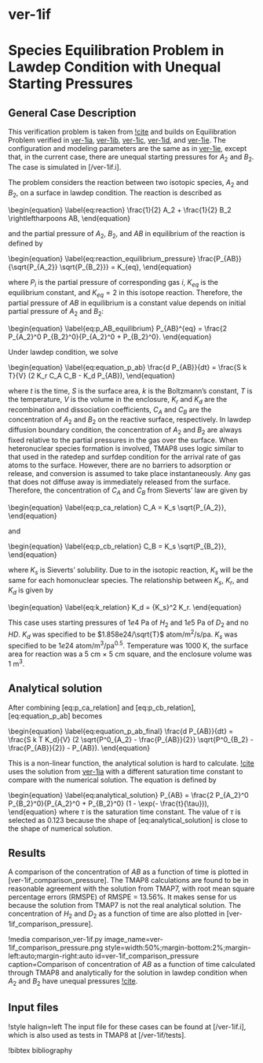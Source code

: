 # ver-1if

# Species Equilibration Problem in Lawdep Condition with Unequal Starting Pressures

## General Case Description

<!-- All necessary equations -->
This verification problem is taken from [!cite](ambrosek2008verification) and builds on Equilibration Problem verified in [ver-1ia](ver-1ia.md), [ver-1ib](ver-1ib.md), [ver-1ic](ver-1ic.md), [ver-1id](ver-1id.md), and [ver-1ie](ver-1ie.md). The configuration and modeling parameters are the same as in [ver-1ie](ver-1ie.md), except that, in the current case, there are unequal starting pressures for $A_2$ and $B_2$. The case is simulated in [/ver-1if.i].

The problem considers the reaction between two isotopic species, $A_2$ and $B_2$, on a surface in lawdep condition. The reaction is described as

\begin{equation}
\label{eq:reaction}
\frac{1}{2} A_2 + \frac{1}{2} B_2 \rightleftharpoons AB,
\end{equation}

and the partial pressure of $A_2$, $B_2$, and $AB$ in equilibrium of the reaction is defined by

\begin{equation}
\label{eq:reaction_equilibrium_pressure}
\frac{P_{AB}}{\sqrt{P_{A_2}} \sqrt{P_{B_2}}} = K_{eq},
\end{equation}

where $P_i$ is the partial pressure of corresponding gas $i$, $K_{eq}$ is the equilibrium constant, and $K_{eq} = 2$ in this isotope reaction. Therefore, the partial pressure of $AB$ in equilibrium is a constant value depends on initial partial pressure of $A_2$ and $B_2$:

\begin{equation}
\label{eq:p_AB_equilibrium}
P_{AB}^{eq} = \frac{2 P_{A_2}^0 P_{B_2}^0}{P_{A_2}^0 + P_{B_2}^0}.
\end{equation}

Under lawdep condition, we solve

\begin{equation}
\label{eq:equation_p_ab}
\frac{d P_{AB}}{dt} = \frac{S k T}{V} (2 K_r C_A C_B - K_d P_{AB}),
\end{equation}

where $t$ is the time, $S$ is the surface area, $k$ is the Boltzmann’s constant, $T$ is the temperature, $V$ is the volume in the enclosure, $K_r$ and $K_d$ are the recombination and dissociation coefficients, $C_A$ and $C_B$ are the concentration of $A_2$ and $B_2$ on the reactive surface, respectively. In lawdep diffusion boundary condition, the concentration of $A_2$ and $B_2$ are always fixed relative to the partial pressures in the gas over the surface. When heteronuclear species formation is involved, TMAP8 uses logic similar to that used in the ratedep and surfdep condition for the arrival rate of gas atoms to the surface. However, there are no barriers to adsorption or release, and conversion is assumed to take place instantaneously. Any gas that does not diffuse away is immediately released from the surface. Therefore, the concentration of $C_A$ and $C_B$ from Sieverts' law are given by

\begin{equation}
\label{eq:p_ca_relation}
C_A = K_s \sqrt{P_{A_2}},
\end{equation}

and

\begin{equation}
\label{eq:p_cb_relation}
C_B = K_s \sqrt{P_{B_2}},
\end{equation}

where $K_s$ is Sieverts’ solubility. Due to in the isotopic reaction, $K_s$ will be the same for each homonuclear species. The relationship between $K_s$, $K_r$, and $K_d$ is given by

\begin{equation}
\label{eq:k_relation}
K_d = {K_s}^2 K_r.
\end{equation}

<!-- Detail parameters -->
This case uses starting pressures of $1e4$ Pa of $H_2$ and $1e5$ Pa of $D_2$ and no $HD$. $K_d$ was specified to be $1.858e24/\sqrt{T}$ atom/m$^2$/s/pa. $K_s$ was specified to be $1e24$ atom/m$^3$/pa$^0.5$. Temperature was 1000 K, the surface area for reaction was a 5 cm $\times$ 5 cm square, and the enclosure volume was 1 m$^3$.


## Analytical solution

<!-- introduce the analytical equation and explain -->

After combining [eq:p_ca_relation] and [eq:p_cb_relation], [eq:equation_p_ab] becomes

\begin{equation}
\label{eq:equation_p_ab_final}
\frac{d P_{AB}}{dt} = \frac{S k T K_d}{V} (2 \sqrt{P^0_{A_2} - \frac{P_{AB}}{2}} \sqrt{P^0_{B_2} - \frac{P_{AB}}{2}} - P_{AB}).
\end{equation}

This is a non-linear function, the analytical solution is hard to calculate. [!cite](ambrosek2008verification) uses the solution from [ver-1ia](ver-1ia.md) with a different saturation time constant to compare with the numerical solution. The equation is defined by

\begin{equation}
\label{eq:analytical_solution}
P_{AB}  = \frac{2 P_{A_2}^0 P_{B_2}^0}{P_{A_2}^0 + P_{B_2}^0} (1 - \exp(- \frac{t}{\tau})),
\end{equation}
where $\tau$ is the saturation time constant. The value of $\tau$ is selected as 0.123 because the shape of [eq:analytical_solution] is close to the shape of numerical solution.

## Results

<!-- introduce the numerical result and compare the figures between analytical and results -->

A comparison of the concentration of $AB$ as a function of time is plotted in [ver-1if_comparison_pressure]. The TMAP8 calculations are found to be in reasonable agreement with the solution from TMAP7, with root mean square percentage errors (RMSPE) of RMSPE =  13.56%. It makes sense for us because the solution from TMAP7 is not the real analytical solution. The concentration of $H_2$ and $D_2$ as a function of time are also plotted in [ver-1if_comparison_pressure].

!media comparison_ver-1if.py
       image_name=ver-1if_comparison_pressure.png
       style=width:50%;margin-bottom:2%;margin-left:auto;margin-right:auto
       id=ver-1if_comparison_pressure
       caption=Comparison of concentration of $AB$ as a function of time calculated through TMAP8 and analytically for the solution in lawdep condition when $A_2$ and $B_2$ have unequal pressures [!cite](ambrosek2008verification).

## Input files

!style halign=left
The input file for these cases can be found at [/ver-1if.i], which is also used as tests in TMAP8 at [/ver-1if/tests].

!bibtex bibliography
